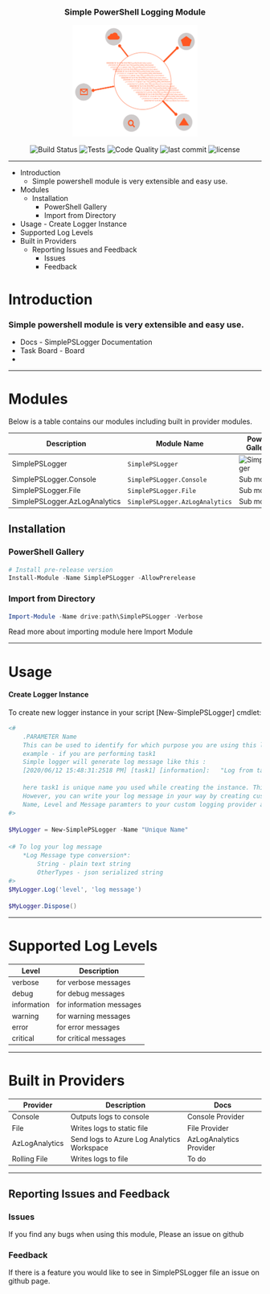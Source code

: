 <style>
    a{
        text-decoration:none
    }
    a:hover{
        text-decoration:none
    }
</style>
<a href="https://www.powershellgallery.com/packages/SimplePSLogger" target="_blank" rel="noopener noreferrer">
    <h3 align="center">Simple PowerShell Logging Module</h3>
</a>
<p align="center">
  <a href="https://www.powershellgallery.com/packages/SimplePSLogger" target="_blank" rel="noopener noreferrer">
    <img src="./logo.svg" width="250x" alt="Simple PowerShell Logging Module logo" />
  </a>
</p>

<p align="center">
  <a href="https://dev.azure.com/geekwhocodes/simple-ps-logger">
    <img src="https://img.shields.io/azure-devops/build/geekwhocodes/simple-ps-logger/12/master?style=flat-square" alt="Build Status" />
  </a>
  <a href="https://dev.azure.com/geekwhocodes/simple-ps-logger/_test/analytics?definitionId=12&contextType=build">
    <img src="https://img.shields.io/azure-devops/tests/geekwhocodes/simple-ps-logger/12?style=flat-square" alt="Tests" />
  </a>
  <a href="https://www.codefactor.io/repository/github/geekwhocodes/simple-ps-logger">
    <img src="https://img.shields.io/codefactor/grade/github/geekwhocodes/simple-ps-logger?style=flat-square" alt="Code Quality" />
  </a>
  
  <img src="https://img.shields.io/github/last-commit/geekwhocodes/simple-ps-logger/dev?style=flat-square" alt="last commit">
  <img src="https://img.shields.io/github/license/geekwhocodes/simple-ps-logger?style=flat-square" alt="license">
</p>

---

- [Introduction](#introduction)
    - [Simple powershell module is very extensible and easy use.](#simple-powershell-module-is-very-extensible-and-easy-use)
- [Modules](#modules)
  - [Installation](#installation)
    - [PowerShell Gallery](#powershell-gallery)
    - [Import from Directory](#import-from-directory)
- [Usage](#usage)
      - [Create Logger Instance](#create-logger-instance)
- [Supported Log Levels](#supported-log-levels)
- [Built in Providers](#built-in-providers)
  - [Reporting Issues and Feedback](#reporting-issues-and-feedback)
    - [Issues](#issues)
    - [Feedback](#feedback)


# Introduction

### Simple powershell module is very extensible and easy use. 
- Docs - [SimplePSLogger Documentation](https://spsl.geekwhocodes.me/)
- Task Board - [Board](https://github.com/geekwhocodes/simple-ps-logger/projects/3)
- 
---

# Modules

Below is a table contains our modules including built in provider modules.

| Description                                          | Module Name                     | PowerShell Gallery Link                                   | Downloads                                                                                  |
| ---------------------------------------------------- | ------------------------------- | --------------------------------------------------------- | ------------------------------------------------------------------------------------------ |
| SimplePSLogger                                       | `SimplePSLogger`                | [![SimplePSLogger][SimplePSLoggerImg]][SimplePSLoggerUrl] | ![Downloads](https://img.shields.io/powershellgallery/dt/SimplePSLogger?style=flat-square) |
| [SimplePSLogger.Console](#Built-in-Providers)        | `SimplePSLogger.Console`        | Sub module                                                |
| [SimplePSLogger.File](#Built-in-Providers)           | `SimplePSLogger.File`           | Sub module                                                |
| [SimplePSLogger.AzLogAnalytics](#Built-in-Providers) | `SimplePSLogger.AzLogAnalytics` | Sub module                                                |

## Installation

### PowerShell Gallery

```powershell
# Install pre-release version 
Install-Module -Name SimplePSLogger -AllowPrerelease

```

### Import from Directory

```powershell
Import-Module -Name drive:path\SimplePSLogger -Verbose
```
Read more about importing module here [Import Module](https://docs.microsoft.com/en-us/powershell/module/microsoft.powershell.core/import-module?view=powershell-7)


<hr/>

# Usage

#### Create Logger Instance

To create new logger instance in your script [New-SimplePSLogger] cmdlet:

```powershell
<#
    .PARAMETER Name 
    This can be used to identify for which purpose you are using this logger instance.
    example - if you are performing task1
    Simple logger will generate log message like this :
    [2020/06/12 15:48:31:2518 PM] [task1] [information]:   "Log from task1"

    here task1 is unique name you used while creating the instance. This will helpful to analyze your logs later. 
    However, you can write your log message in your way by creating custom logging provider. SimplePSLogger will provide :
    Name, Level and Message paramters to your custom logging provider and the you can use them to create your log message.
#>

$MyLogger = New-SimplePSLogger -Name "Unique Name"

<# To log your log message 
    *Log Message type conversion*:
        String - plain text string
        OtherTypes - json serialized string
#>
$MyLogger.Log('level', 'log message')

$MyLogger.Dispose()

```


---

# Supported Log Levels 
| Level       | Description              |
| ----------- | ------------------------ |
| verbose     | for verbose messages     |
| debug       | for debug messages       |
| information | for information messages |
| warning     | for warning messages     |
| error       | for error messages       |
| critical    | for critical messages    |

---

# Built in Providers

| Provider                                                                                            | Description                                | Docs                                                                                            |
| --------------------------------------------------------------------------------------------------- | ------------------------------------------ | ----------------------------------------------------------------------------------------------- |
| Console                                                                                             | Outputs logs to console                    | [Console Provider](https://spsl.geekwhocodes.me/providers/simplepslogger.console)               |
| File                                                                                                | Writes logs to static file                 | [File Provider](https://spsl.geekwhocodes.me/providers/simplepslogger.file)                     |
| [AzLogAnalytics](https://docs.microsoft.com/en-us/azure/azure-monitor/log-query/get-started-portal) | Send logs to Azure Log Analytics Workspace | [AzLogAnalytics Provider](https://spsl.geekwhocodes.me/providers/simplepslogger.azloganalytics) |
| Rolling File                                                                                        | Writes logs to file                        | [To do](https://github.com/geekwhocodes/simple-ps-logger/projects/3#card-40824479)              |


--- 

## Reporting Issues and Feedback

### Issues

If you find any bugs when using this module, Please an issue on github


### Feedback

If there is a feature you would like to see  in SimplePSLogger file an issue on github page. 





[SimplePSLoggerImg]:  https://img.shields.io/powershellgallery/v/SimplePSLogger?include_prereleases&label=SimplePSLogger&style=flat-square
[SimplePSLoggerUrl]:  https://www.powershellgallery.com/packages/SimplePSLogger

[DocsImg]: https://img.shields.io/github/deployments/geekwhocodes/Simple-PS-Logger/github-pages?label=docs&style=flat-square
[DocsUrl]: https://spsl.geekwhocodes.me/

[AzBuildImg]: https://img.shields.io/azure-devops/build/geekwhocodes/simple-ps-logger/12/master?style=flat-square
[AzBuildUrl]: https://dev.azure.com/geekwhocodes/simple-ps-logger

[AzTestsImg]: https://img.shields.io/azure-devops/tests/geekwhocodes/simple-ps-logger/12?style=flat-square
[AzTestsUrl]: https://dev.azure.com/geekwhocodes/simple-ps-logger/_test/analytics?definitionId=12&contextType=build

[CodeFactImg]: https://img.shields.io/codefactor/grade/github/geekwhocodes/simple-ps-logger?style=flat-square
[CodeFactUrl]: https://www.codefactor.io/repository/github/geekwhocodes/simple-ps-logger